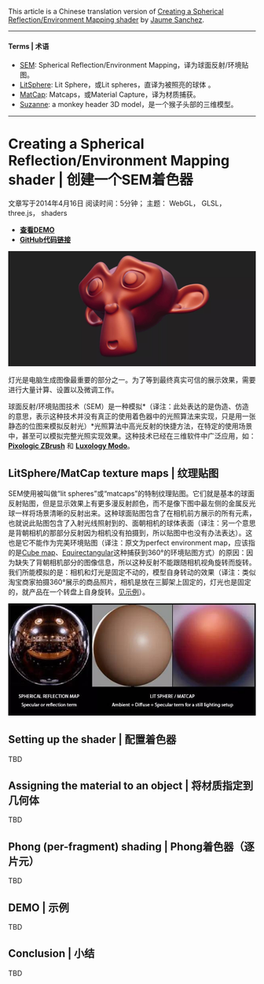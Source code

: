 

This article is a Chinese translation version of [Creating a Spherical Reflection/Environment Mapping shader](https://www.clicktorelease.com/blog/creating-spherical-environment-mapping-shader/) by  [Jaume Sanchez](https://github.com/spite).



------

#### Terms | 术语

- [SEM](http://wiki.polycount.com/wiki/Spherical_environment_map): Spherical Reflection/Environment Mapping，译为球面反射/环境贴图。
- [LitSphere](http://wiki.polycount.com/w/index.php?title=Lit_Sphere&redirect=no): Lit Sphere，或Lit spheres，直译为被照亮的球体 。
- [MatCap](http://wiki.unity3d.com/index.php/MatCap): Matcaps，或Material Capture，译为材质捕获。
- [Suzanne](https://en.wikipedia.org/wiki/Blender_(software)#Suzanne): a monkey header 3D model，是一个猴子头部的三维模型。

------



# Creating a Spherical Reflection/Environment Mapping shader | 创建一个SEM着色器

文章写于2014年4月16日
阅读时间：5分钟；
主题： WebGL， GLSL， three.js， shaders

* [**查看DEMO**](https://www.clicktorelease.com/code/spherical-environment-mapping/)
* [**GitHub代码链接**](https://github.com/spite/spherical-environment-mapping)

![](/images/spherical-environment-mapping.jpg)

灯光是电脑生成图像最重要的部分之一。为了等到最终真实可信的展示效果，需要进行大量计算、设置以及微调工作。

球面反射/环境贴图技术（SEM）是一种模拟*（译注：此处表达的是伪造、仿造的意思，表示这种技术并没有真正的使用着色器中的光照算法来实现，只是用一张静态的位图来模拟反射光）*光照算法中高光反射的快捷方法，在特定的使用场景中，甚至可以模拟完整光照实现效果。这种技术已经在三维软件中广泛应用，如： [**Pixologic ZBrush**](http://pixologic.com/zbrush/downloadcenter/library/) 和 [**Luxology Modo**](http://docs.luxology.com/modo/701/help/pages/shaderendering/ShaderItems/MatCap.html)。



## LitSphere/MatCap texture maps | 纹理贴图
SEM使用被叫做“lit spheres”或“matcaps”的特制纹理贴图。它们就是基本的球面反射贴图，但是显示效果上有更多漫反射颜色，而不是像下图中最左侧的金属反光球一样将场景清晰的反射出来。这种球面贴图包含了在相机前方展示的所有元素，也就说此贴图包含了入射光线照射到的、面朝相机的球体表面（译注：另一个意思是背朝相机的那部分反射因为相机没有拍摄到，所以贴图中也没有办法表达）。这也是它不能作为完美环境贴图（译注：原文为perfect environment map，应该指的是[Cube map](https://en.wikipedia.org/wiki/Cube_mapping)、[Equirectangular](https://en.wikipedia.org/wiki/Equirectangular_projection)这种捕获到360°的环境贴图方式）的原因：因为缺失了背朝相机部分的图像信息，所以这种反射不能跟随相机视角旋转而旋转。我们所能模拟的是：相机和灯光是固定不动的，模型自身转动的效果（译注：类似淘宝商家拍摄360°展示的商品照片，相机是放在三脚架上固定的，灯光也是固定的，就产品在一个转盘上自身旋转。[见示例](images/rotate-example.gif)）。

![](/images/spherical-maps.jpg)


## Setting up the shader | 配置着色器
TBD



## Assigning the material to an object | 将材质指定到几何体
TBD



## Phong (per-fragment) shading | Phong着色器（逐片元）
TBD



## DEMO | 示例
TBD




## Conclusion | 小结
TBD